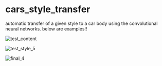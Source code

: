 # cars_style_transfer
 automatic transfer of a given style to a car body using the convolutional neural networks.
 below are examples!!
 
![test_content](https://user-images.githubusercontent.com/65970478/189637189-b80c1afc-65b4-408c-b8a1-a5b7fbaee313.jpg)
 
![test_style_5](https://user-images.githubusercontent.com/65970478/189637241-966cd50a-5a61-4861-ad6d-47d401441c56.jpg)

![final_4](https://user-images.githubusercontent.com/65970478/189637135-672824ae-336f-4fe2-9974-d02345eccbb4.jpg)
